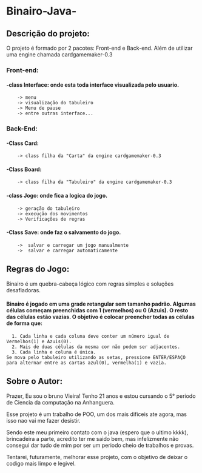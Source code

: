 # Binairo-Java-


## Descrição do projeto: 

O projeto é formado por 2 pacotes: Front-end e Back-end. Além de utilizar uma engine chamada cardgamemaker-0.3 

### Front-end:

  #### -class Interface: onde esta toda interface visualizada pelo usuario.
        -> menu 
        -> visualização do tabuleiro
        -> Menu de pause
        -> entre outras interface...


### Back-End:

  #### -Class Card:
        -> class filha da "Carta" da engine cardgamemaker-0.3 
        
  #### -Class Board:
        -> class filha da "Tabuleiro" da engine cardgamemaker-0.3 

  #### -class Jogo: onde fica a logica do jogo.
        -> geração do tabuleiro
        -> execução dos movimentos
        -> Verificações de regras

  #### -Class Save: onde faz o salvamento do jogo.
        ->  salvar e carregar um jogo manualmente
        ->  salvar e carregar automaticamente 
      


  
  ## Regras do Jogo: 

Binairo é um quebra-cabeça lógico com regras simples e soluções desafiadoras.

#### Binairo é jogado em uma grade retangular sem tamanho padrão. Algumas células começam preenchidas com 1 (vermelhos) ou 0 (Azuis). O resto das células estão vazias. O objetivo é colocar preencher todas as células de forma que:
      1. Cada linha e cada coluna deve conter um número igual de Vermelhos(1) e Azuis(0).
      2. Mais de duas células da mesma cor não podem ser adjacentes.
      3. Cada linha e coluna é única.
    Se mova pelo tabuleiro utilizando as setas, pressione ENTER/ESPAÇO para alternar entre as cartas azul(0), vermelha(1) e vazia.



  ## Sobre o Autor:

  Prazer, Eu sou o bruno Vieira! Tenho 21 anos e estou cursando o 5° periodo de Ciencia da computação na Anhanguera.
  
  Esse projeto é um trabalho de POO, um dos mais dificeis ate agora, mas isso nao vai me fazer desistir.
  
  Sendo este meu primeiro contato com o java (espero que o ultimo kkkk), brincadeira a parte, acredito ter me saido bem, mas infelizmente não consegui dar tudo de mim por ser um periodo cheio de trabalhos e provas.

  Tentarei, futuramente, melhorar esse projeto, com o objetivo de deixar o codigo mais limpo e legivel.
